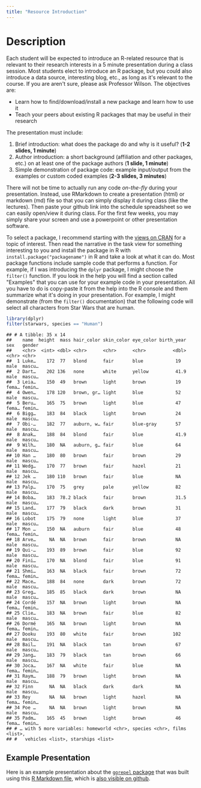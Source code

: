 ```yaml
---
title: "Resource Introduction"
---
```


# Description

Each student will be expected to introduce an R-related resource that is relevant to their research interests in a 5 minute presentation during a class session.  Most students elect to introduce an R package, but you could also introduce a data source, interesting blog, etc., as long as it's relevant to the course.  If you are aren't sure, please ask Professor Wilson.  The objectives are:

* Learn how to find/download/install a new package and learn how to use it
* Teach your peers about existing R packages that may be useful in their research

The presentation must include:

1. Brief introduction: what does the package do and why is it useful? (**1-2 slides, 1 minute**)
2. Author introduction: a short background (affiliation and other packages, etc.) on at least one of the package authors (**1 slide, 1 minute**)
2. Simple demonstration of package code: example input/output from the examples or custom coded examples (**2-3 slides, 3 minutes**)

There will not be time to actually run any code *on-the-fly* during your presentation.  Instead, use RMarkdown to create a presentation (html) or markdown (md) file so that you can simply display it during class (like the lectures).  Then paste your github link into the schedule spreadsheet so we can easily open/view it during class. For the first few weeks, you may simply share your screen and use a powerpoint or other presentation software.

To select a package, I recommend starting with the [views on CRAN](https://cran.r-project.org/web/views/) for a topic of interest.  Then read the narrative in the task view for something interesting to you and install the package in R with `install.package("packagename")` in R and take a look at what it can do.  Most package functions include sample code that performs a function.    For example, if I was introducing the `dplyr` package, I might choose the `filter()` function.  If you look in the help you will find a section called "Examples" that you can use for your example code in your presentation.  All you have to do is copy-paste it from the help into the R console and them summarize what it's doing in your presentation.  For example, I might demonstrate (from the `filter()` documentation) that the following code will select all characters from Star Wars that are human.


```r
library(dplyr)
filter(starwars, species == "Human")
```

```
## # A tibble: 35 x 14
##    name  height  mass hair_color skin_color eye_color birth_year sex   gender
##    <chr>  <int> <dbl> <chr>      <chr>      <chr>          <dbl> <chr> <chr> 
##  1 Luke…    172  77   blond      fair       blue            19   male  mascu…
##  2 Dart…    202 136   none       white      yellow          41.9 male  mascu…
##  3 Leia…    150  49   brown      light      brown           19   fema… femin…
##  4 Owen…    178 120   brown, gr… light      blue            52   male  mascu…
##  5 Beru…    165  75   brown      light      blue            47   fema… femin…
##  6 Bigg…    183  84   black      light      brown           24   male  mascu…
##  7 Obi-…    182  77   auburn, w… fair       blue-gray       57   male  mascu…
##  8 Anak…    188  84   blond      fair       blue            41.9 male  mascu…
##  9 Wilh…    180  NA   auburn, g… fair       blue            64   male  mascu…
## 10 Han …    180  80   brown      fair       brown           29   male  mascu…
## 11 Wedg…    170  77   brown      fair       hazel           21   male  mascu…
## 12 Jek …    180 110   brown      fair       blue            NA   male  mascu…
## 13 Palp…    170  75   grey       pale       yellow          82   male  mascu…
## 14 Boba…    183  78.2 black      fair       brown           31.5 male  mascu…
## 15 Land…    177  79   black      dark       brown           31   male  mascu…
## 16 Lobot    175  79   none       light      blue            37   male  mascu…
## 17 Mon …    150  NA   auburn     fair       blue            48   fema… femin…
## 18 Arve…     NA  NA   brown      fair       brown           NA   male  mascu…
## 19 Qui-…    193  89   brown      fair       blue            92   male  mascu…
## 20 Fini…    170  NA   blond      fair       blue            91   male  mascu…
## 21 Shmi…    163  NA   black      fair       brown           72   fema… femin…
## 22 Mace…    188  84   none       dark       brown           72   male  mascu…
## 23 Greg…    185  85   black      dark       brown           NA   male  mascu…
## 24 Cordé    157  NA   brown      light      brown           NA   fema… femin…
## 25 Clie…    183  NA   brown      fair       blue            82   male  mascu…
## 26 Dormé    165  NA   brown      light      brown           NA   fema… femin…
## 27 Dooku    193  80   white      fair       brown          102   male  mascu…
## 28 Bail…    191  NA   black      tan        brown           67   male  mascu…
## 29 Jang…    183  79   black      tan        brown           66   male  mascu…
## 30 Joca…    167  NA   white      fair       blue            NA   fema… femin…
## 31 Raym…    188  79   brown      light      brown           NA   male  mascu…
## 32 Finn      NA  NA   black      dark       dark            NA   male  mascu…
## 33 Rey       NA  NA   brown      light      hazel           NA   fema… femin…
## 34 Poe …     NA  NA   brown      light      brown           NA   male  mascu…
## 35 Padm…    165  45   brown      light      brown           46   fema… femin…
## # … with 5 more variables: homeworld <chr>, species <chr>, films <list>,
## #   vehicles <list>, starships <list>
```

## Example Presentation

Here is an example presentation about the [`ggrepel` package](pres/PackagePresentation.html) that was built using this [R Markdown file](pres/PackagePresentation.Rmd), which is [also visible on github](https://github.com/AdamWilsonLab/GEO511/blob/master/pres/PackagePresentation.Rmd).


